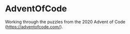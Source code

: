 # AdventOfCode

Working through the puzzles from the 2020 Advent of Code (https://adventofcode.com/).
